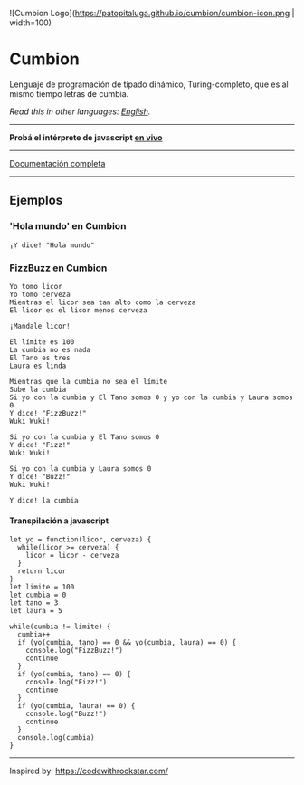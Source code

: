 ![Cumbion Logo](https://patopitaluga.github.io/cumbion/cumbion-icon.png | width=100)

# Cumbion

Lenguaje de programación de tipado dinámico, Turing-completo, que es al mismo tiempo letras de cumbia.

*Read this in other languages: [English](README--en.md).*

------

**Probá el intérprete de javascript [en vivo](https://patopitaluga.github.io/cumbion/)**

------

[Documentación completa](https://github.com/patopitaluga/cumbion/blob/master/DOCUMENTATION.md)

------

## Ejemplos

### 'Hola mundo' en Cumbion
```
¡Y dice! "Hola mundo"
```

### FizzBuzz en Cumbion

```
Yo tomo licor
Yo tomo cerveza
Mientras el licor sea tan alto como la cerveza
El licor es el licor menos cerveza

¡Mandale licor!

El límite es 100
La cumbia no es nada
El Tano es tres
Laura es linda

Mientras que la cumbia no sea el límite
Sube la cumbia
Si yo con la cumbia y El Tano somos 0 y yo con la cumbia y Laura somos 0
Y dice! "FizzBuzz!"
Wuki Wuki!

Si yo con la cumbia y El Tano somos 0
Y dice! "Fizz!"
Wuki Wuki!

Si yo con la cumbia y Laura somos 0
Y dice! "Buzz!"
Wuki Wuki!

Y dice! la cumbia
```

#### Transpilación a javascript
```
let yo = function(licor, cerveza) {
  while(licor >= cerveza) {
    licor = licor - cerveza
  }
  return licor
}
let limite = 100
let cumbia = 0
let tano = 3
let laura = 5

while(cumbia != limite) {
  cumbia++
  if (yo(cumbia, tano) == 0 && yo(cumbia, laura) == 0) {
    console.log("FizzBuzz!")
    continue
  }
  if (yo(cumbia, tano) == 0) {
    console.log("Fizz!")
    continue
  }
  if (yo(cumbia, laura) == 0) {
    console.log("Buzz!")
    continue
  }
  console.log(cumbia)
}
```

------

Inspired by: https://codewithrockstar.com/
